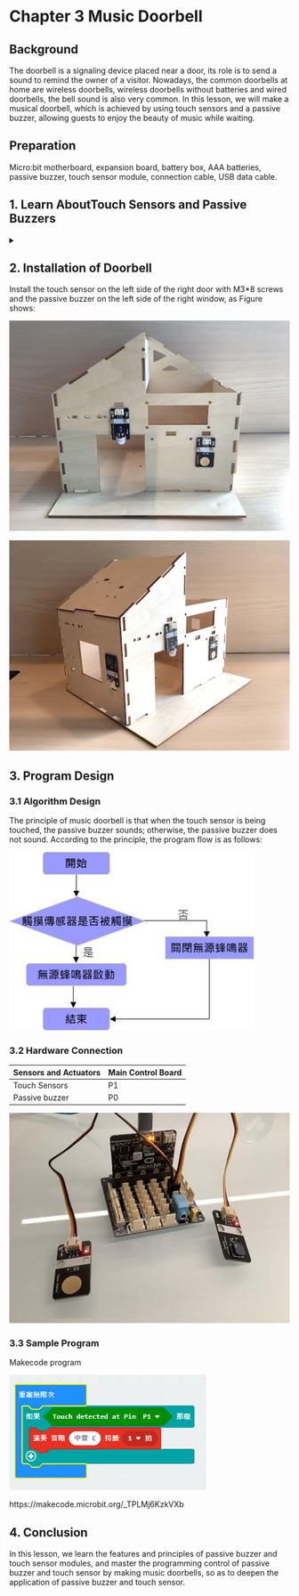 # Chapter 3 Music Doorbell

## Background  
<P>
The doorbell is a signaling device placed near a door, its role is to send a sound to remind the owner of a visitor. Nowadays, the common doorbells at home are wireless doorbells, wireless doorbells without batteries and wired doorbells, the bell sound is also very common. In this lesson, we will make a musical doorbell, which is achieved by using touch sensors and a passive buzzer, allowing guests to enjoy the beauty of music while waiting.
<P>

## Preparation  
<P>
Micro:bit motherboard, expansion board, battery box, AAA batteries, passive buzzer, touch sensor module, connection cable, USB data cable. 
<P>

## 1. Learn AboutTouch Sensors and Passive Buzzers 
<details><summary></summary>

### 1.1 Touch Sensor 
<P>
The touch module is a capacitive point-action touch module based on the touch detection IC (TTP223B), similar to the diagram below, when the metal contact of the module is being touched, it is equivalent to a button being pressed. We can mount the module on the surface of non-metallic materials such as plastic or glass, or cover the surface of the module with a thin sheet of paper (non-metallic) to make a keypad that can be hidden on walls, desktops, etc. as long as the touch position is correct. The modules output high level when touched, otherwise they output low level. 
<P>
<P>   
    
![](pic/3/31.png)<BR>
<P>
<P>   
    
![](pic/3/32.png)<BR>
<P>
 
### 1.2 Passive buzzer module 
<P>
Passive buzzer is a buzzer without an internal oscillator. When energized, the internal oscillator does not emit a buzzing sound, it needs to be driven by a square wave of 2 - 5 kHz, and then the waveform of different frequencies will drive the buzzer to emit the corresponding frequency of sound. Some of our common greeting cards come with a music box, which will play tunes such as Happy Birthday and Christmas songs after being opened, which is achieved through a passive buzzer.  
<P>
<P>   
    
![](pic/3/33.png)<BR>
<P>
<P>
The passive buzzer module used in this course has three pins: G, V, S. G means GND ground, V stands for VCC, which can be connected to the motherboard's 5.5V and 3.3V, S is the signal interface.  
<P>
<P>   
    
![](pic/3/34.png)<BR>
<P>
</details>
 
## 2. Installation of Doorbell  
<P>    
Install the touch sensor on the left side of the right door with M3*8 screws and the passive buzzer on the left side of the right window, as Figure shows:
<P>
<P>   
    
![](pic/3/35.jpg)<BR>
<P>
<P>   
    
![](pic/3/36.jpg)<BR>
<P>
 
## 3. Program Design  

### 3.1 Algorithm Design 
<P>
The principle of music doorbell is that when the touch sensor is being touched, the passive buzzer sounds; otherwise, the passive buzzer does not sound. According to the principle, the program flow is as follows:   
<P>
<P>   
    
![](pic/3/37.jpg)<BR>
<P>

### 3.2 Hardware Connection  

Sensors and Actuators | Main Control Board 
:-- | :--
Touch Sensors |P1
Passive buzzer |P0
<P>   
    
![](pic/3/38.jpg)<BR>
<P>
    
### 3.3 Sample Program 
<P>
Makecode program 
<P> 
<P>   

![](pic/3/3_9.png)<BR>

<P>
<P> 
https://makecode.microbit.org/_TPLMj6KzkVXb 
<P>
 
## 4. Conclusion  
<P>
In this lesson, we learn the features and principles of passive buzzer and touch sensor modules, and master the programming control of passive buzzer and touch sensor by making music doorbells, so as to deepen the application of passive buzzer and touch sensor. 
<P>
